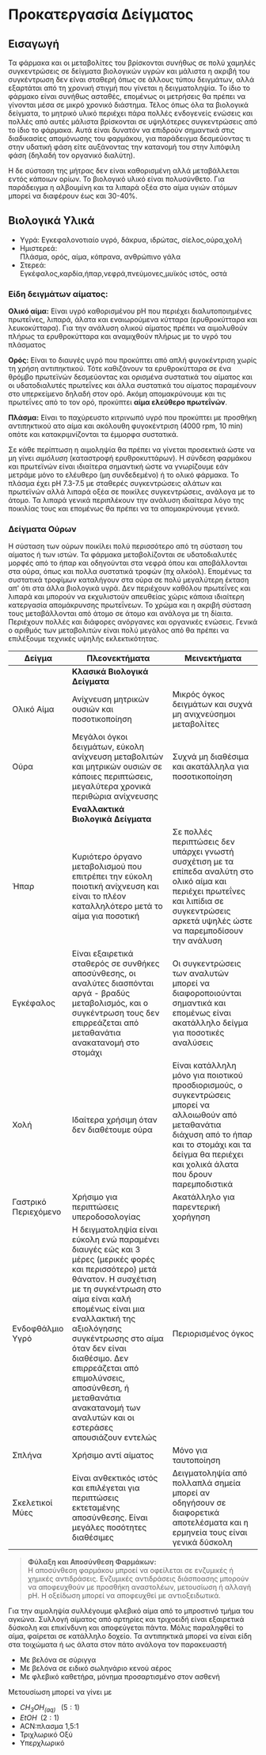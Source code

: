 # Προκατεργασία Δείγματος

## Εισαγωγή

Τα φάρμακα και οι μεταβολίτες του βρίσκονται συνήθως σε πολύ χαμηλές συγκεντρώσεις σε δείγματα βιολογικών υγρών και μάλιστα η ακριβή του συγκέντρωση δεν είναι σταθερή όπως σε άλλους τύπου δειγμάτων, αλλά εξαρτάται από τη χρονική στιγμή που γίνεται η δειγματοληψία. Το ίδιο το φάρμακο είναι συνήθως ασταθές, επομένως οι μετρήσεις θα πρέπει να γίνονται μέσα σε μικρό χρονικό διάστημα. Τέλος όπως όλα τα βιολογικά δείγματα, το μητρικό υλικό περιέχει πάρα πολλές ενδογενείς ενώσεις και πολλές από αυτές μάλιστα βρίσκονται σε υψηλότερες συγκεντρώσεις από το ίδιο το φάρμακα. Αυτά είναι δυνατόν να επιδρούν σημαντικά στις διαδικασίες απομόνωσης του φαρμάκου, για παράδειγμα δεσμεύοντας τι στην υδατική φάση είτε αυξάνοντας την κατανομή του στην λιπόφιλη φάση (δηλαδή τον οργανικό διαλύτη).

Η δε σύσταση της μήτρας δεν είναι καθορισμένη αλλά μεταβάλλεται εντός κάποιων ορίων. Το βιολογικό υλικό είναι πολυσύνθετο. Για παράδειγμα η αλβουμίνη και τα λιπαρά οξέα στο αίμα υγιών ατόμων μπορεί να διαφέρουν έως και 30-40%.

## Βιολογικά Υλικά
* Υγρά:
Εγκεφαλονοτιαίο υγρό, δάκρυα, ιδρώτας, σίελος,ούρα,χολή
* Ημιστερεά:\
Πλάσμα, ορός, αίμα, κόπρανα, ανθρώπινο γάλα
* Στερεά:\
Εγκέφαλος,καρδία,ήπαρ,νεφρά,πνεύμονες,μυϊκός ιστός, οστά

### Είδη δειγμάτων αίματος:
**Ολικό αίμα:**
Είναι υγρό καθορισμένου pH που περιέχει διαλυτοποιημένες πρωτεΐνες, λιπαρά, άλατα και εναιωρούμενα κύτταρα (ερυθροκύτταρα και λευκοκύτταρα). Για την ανάλυση ολικού αίματος πρέπει να αιμολυθούν πλήρως τα ερυθροκύτταρα και αναμιχθούν πλήρως με το υγρό του πλάσματος

**Ορός:**
Είναι το διαυγές υγρό που προκύπτει από απλή φυγοκέντριση χωρίς τη χρήση αντιπηκτικού. Τότε καθιζάνουν τα ερυθροκύτταρα σε ένα θρόμβο πρωτεϊνών δεσμεύοντας και ορισμένα συστατικά του αίματος και οι υδατοδιαλυτές πρωτεΐνες και άλλα συστατικά του αίματος παραμένουν στο υπερκείμενο δηλαδή στον ορό. Ακόμη απομακρύνουμε και τις πρωτεΐνες από το τον ορό, προκύπτει **αίμα ελεύθερο πρωτεΐνών**.

**Πλάσμα:**
Είναι το παχύρευστο κιτρινωπό υγρό που προκύπτει με προσθήκη αντιπηκτικού ατο αίμα και ακόλουθη φυγοκέντριση (4000 rpm, 10 min) οπότε και κατακριμνίζονται τα έμμορφα συστατικά.

Σε κάθε περίπτωση η αιμοληψία θα πρέπει να γίνεται προσεκτικά ώστε να μη γίνει *αιμόλυση* (καταστροφή ερυθροκυττάρων). Η σύνδεση φαρμάκου και πρωτεϊνών είναι ιδιαίτερα σημαντική ώστε να γνωρίζουμε εάν μετράμε μόνο το ελέυθερο (μη συνδεδεμένο) ή το ολικό φάρμακα. Το πλάσμα έχει pH 7.3-7.5 με σταθερές συγκεντρώσεις αλάτων και πρωτεϊνών αλλά λιπαρά οξέα σε ποικίλες συγκεντρώσεις, ανάλογα με το άτομο. Τα λιπαρά γενικά περιπλέκουν την ανάλυση ιδιαίτερα λόγο της ποικιλίας τους και επομένως θα πρέπει να τα απομακρύνουμε γενικά.

### Δείγματα Ούρων

Η σύσταση των ούρων ποικίλει πολύ περισσότερο από τη σύσταση του αίματος ή των ιστών. Τα φάρμακα μεταβολίζονται σε υδατοδιαλυτές μορφές από το ήπαρ και οδηγούνται στα νεφρά όπου και αποβάλλονται στα ούρα, όπως και πολλα συστατικά τροφών (πχ αλκόολ). Επομένως τα συστατικά τροφίμων καταλήγουν στα ούρα σε πολύ μεγαλύτερη έκταση απ' ότι στα άλλα βιολογικά υγρά. Δεν περιέχουν καθόλου πρωτεΐνες και λιπαρά και μπορούν να εκχυλιστούν απευθείας χώρις κάποια ιδιαίτερη κατεργασία απομάκρυνσης πρωτεΐνεων. Το χρώμα και η ακριβή σύσταση τους μεταβάλλονται από άτομο σε άτομο και ανάλογα με τη δίαιτα. Περιέχουν πολλές και διάφορες ανόργανες και οργανικές ενώσεις. Γενικά ο αριθμός των μεταβολιτών είναι πολύ μεγάλος από θα πρέπει να επιλέξουμε τεχνικές υψηλής εκλεκτικότητας.

Δείγμα|Πλεονεκτήματα|Μεινεκτήματα
------|-------|-------|
||**Κλασικά Βιολογικά Δείγματα**
Ολικό Αίμα|Ανίχνευση μητρικών ουσιών και ποσοτικοποίηση|Μικρός όγκος δειγμάτων και συχνά μη ανιχνεύσημοι μεταβολίτες
Ούρα|Μεγάλοι όγκοι δειγμάτων, εύκολη ανίχνευση μεταβολιτών και μητρικών ουσιών σε κάποιες περιπτώσεις, μεγαλύτερα χρονικά περιθώρια ανίχνευσης|Συχνά μη διαθέσιμα και ακατάλληλα για ποσοτικοποίηση
||**Εναλλακτικά Βιολογικά Δείγματα**
Ήπαρ|Κυριότερο όργανο μεταβολισμού που επιτρέπει την εύκολη ποιοτική ανίχνευση και είναι το πλέον καταλληλότερο μετά το αίμα για ποσοτική|Σε πολλές περιπτώσεις δεν υπάρχει γνωστή συσχέτιση με τα επίπεδα αναλύτη στο ολικό αίμα και περιέχει πρωτεΐνες και λιπίδια σε συγκεντρώσεις αρκετά υψηλές ώστε να παρεμποδίσουν την ανάλυση
Εγκέφαλος|Είναι εξαιρετικά σταθερός σε συνθήκες αποσύνθεσης, οι αναλύτες διασπόνται αργά - βραδύς μεταβολισμός, και ο συγκέντρωση τους δεν επιρρεάζεται από μεταθανάτια ανακατανομή στο στομάχι|Οι συγκεντρώσεις των αναλυτών μπορεί να διαφοροποιούνται σημαντικά και επομένως είναι ακατάλληλο δείγμα για ποσοτικές αναλύσεις
Χολή|Ιδαίτερα χρήσιμη όταν δεν διαθέτουμε ούρα|Είναι κατάλληλη μόνο για ποιοτικού προσδιορισμούς, ο συγκεντρώσεις μπορεί να αλλοιωθούν από μεταθανάτια διάχυση από το ήπαρ και το στομάχι και τα δείγμα θα περιέχει και χολικά άλατα που δρουν παρεμποδιστικά
Γαστρικό Περιεχόμενο|Χρήσιμο για περιπτώσεις υπεροδοσολογίας|Ακατάλληλο για παρεντερική χορήγηση
Ενδοφθάλμιο Υγρό|Η δειγματοληψία είναι εύκολη ενώ παραμένει διαυγές εώς και 3 μέρες (μερικές φορές και περισσότερο) μετά θάνατον. Η συσχέτιση με τη συγκέντρωση στο αίμα είναι καλή επομένως είναι μια εναλλακτική της αξιολόγησης συγκέντρωσης στο αίμα όταν δεν είναι διαθέσιμο. Δεν επιρρεάζεται από επιμολύνσεις, αποσύνθεση, ή μεταθανάτια ανακατανομή των αναλυτών και οι εστεράσες απουσιάζουν εντελώς|Περιορισμένος όγκος
Σπλήνα|Χρήσιμο αντί αίματος|Μόνο για ταυτοποίηση
Σκελετικοί Μύες|Είναι ανθεκτικός ιστός και επιλέγεται για περιπτώσεις εκτεταμένης αποσύνθεσης. Είναι μεγάλες ποσότητες διαθέσιμες|Δειγματοληψία από πολλαπλά σημεία μπορεί αν οδηγήσουν σε διαφορετικά αποτελέσματα και η ερμηνεία τους είναι γενικά δύσκολη

>**Φύλαξη και Αποσύνθεση Φαρμάκων:**\
Η αποσύνθεση φαρμάκου μπροεί να οφείλεται σε ενζυμικές ή χημικές αντιδράσεις. Ενζυμικές αντιδράσεις διάσποασης μπορούν να αποφευχθούν με προσθήκη αναστολέων, μετουσίωση ή αλλαγή pΗ. Η οξείδωση μπορεί να αποφευχθεί με αντιοξειδωτικά.

Για την αιμοληψία συλλέγουμε φλεβικό αίμα από το μπροστινό τμήμα του αγκώνα. Συλλογή αίματος από αρτηρίες και τριχοειδή είναι εξαιρετικά δύσκολη και επικίνδυνη και αποφεύγεται πάντα. Μόλις παραληφθεί το αίμα, φαίρεται σε κατάλληλο δοχείο. Τα αντιπηκτικά μπορεί να είναι είδη στα τοιχώματα ή ως άλατα στον πάτο ανάλογα τον παρακευαστή

* Με βελόνα σε σύριγγα
* Με βελόνα σε ειδικό σωληνάριο κενού αέρος
* Με φλεβικό καθετήρα, μόνημα προσαρτισμένο στον ασθενή

Μετουσίωση μπορεί να γίνει με

* *$CH_3OH_{(aq)}$* $\;\;(5:1)$
* $EtOH\;\;(2:1)$
* ACN:πλασμα 1,5:1
* Τριχλωρικό Οξύ
* Υπερχλωρικό


